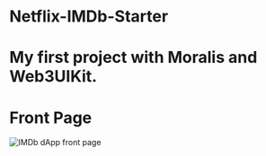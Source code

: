 # Netflix-IMDb-Starter
# My first project with Moralis and Web3UIKit.

# Front Page
![IMDb dApp front page](https://user-images.githubusercontent.com/102505925/166129658-65bd1896-ca2c-4529-b4c5-6f7ab5c1e6e0.png)
